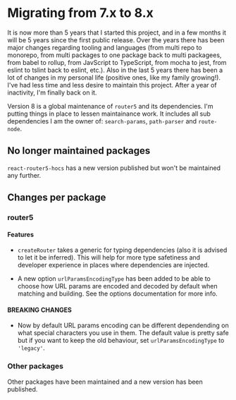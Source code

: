 # Migrating from 7.x to 8.x

It is now more than 5 years that I started this project, and in a few months it will be 5 years since the first public release. Over the years there has been major changes regarding tooling and languages (from multi repo to monorepo, from multi packages to one package back to multi packagees, from babel to rollup, from JavScript to TypeScript, from mocha to jest, from eslint to tslint back to eslint, etc.). Also in the last 5 years there has been a lot of changes in my personal life (positive ones, like my family growing!). I've had less time and less desire to maintain this project. After a year of inactivity, I'm finally back on it.

Version 8 is a global maintenance of `router5` and its dependencies. I'm putting things in place to lessen maintainance work. It includes all sub dependencies I am the owner of: `search-params`, `path-parser` and `route-node`.

## No longer maintained packages

`react-router5-hocs` has a new version published but won't be maintained any further.

## Changes per package

### router5

#### Features

-   `createRouter` takes a generic for typing dependencies (also it is advised to let it be inferred). This will help for more type safetiness and developer experience in places where dependencies are injected.

-   A new option `urlParamsEncodingType` has been added to be able to choose how URL params are encoded and decoded by default when matching and building. See the options documentation for more info.

#### BREAKING CHANGES

-   Now by default URL params encoding can be different dependending on what special characters you use in them. The default value is pretty safe but if you want to keep the old behaviour, set `urlParamsEncodingType` to `'legacy'`.

### Other packages

Other packages have been maintained and a new version has been published.

